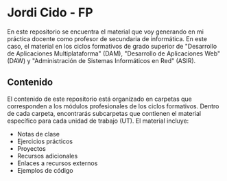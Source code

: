 # Jordi Cido - FP

En este repositorio se encuentra el material que voy generando en mi práctica docente como profesor de secundaria de informática. En este caso, el material en los ciclos formativos de grado superior de "Desarrollo de Aplicaciones Multiplataforma" (DAM), "Desarrollo de Aplicaciones Web" (DAW) y "Administración de Sistemas Informáticos en Red" (ASIR).

## Contenido

El contenido de este repositorio está organizado en carpetas que corresponden a los módulos profesionales de los ciclos formativos. Dentro de cada carpeta, encontrarás subcarpetas que contienen el material específico para cada unidad de trabajo (UT).
El material incluye:

- Notas de clase
- Ejercicios prácticos
- Proyectos
- Recursos adicionales
- Enlaces a recursos externos
- Ejemplos de código
